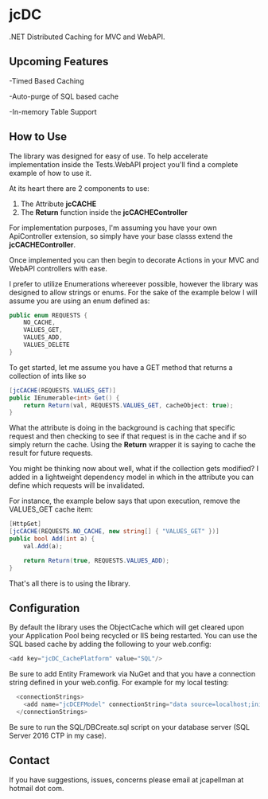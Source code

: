 # jcDC
.NET Distributed Caching for MVC and WebAPI.

<h2>Upcoming Features</h2>
-Timed Based Caching

-Auto-purge of SQL based cache

-In-memory Table Support

<h2>How to Use</h2>
The library was designed for easy of use.  To help accelerate implementation inside the Tests.WebAPI project you'll find a complete example of how to use it.

At its heart there are 2 components to use:

1. The Attribute <b>jcCACHE</b>
2. The <b>Return</b> function inside the <b>jcCACHEController</b>

For implementation purposes, I'm assuming you have your own ApiController extension, so simply have your base classs extend the <b>jcCACHEController</b>.

Once implemented you can then begin to decorate Actions in your MVC and WebAPI controllers with ease.

I prefer to utilize Enumerations whereever possible, however the library was designed to allow strings or enums.  For the sake of the example below I will assume you are using an enum defined as:

```csharp
public enum REQUESTS {
    NO_CACHE,
    VALUES_GET,
    VALUES_ADD,
    VALUES_DELETE
}
```

To get started, let me assume you have a GET method that returns a collection of ints like so
```csharp
[jcCACHE(REQUESTS.VALUES_GET)]
public IEnumerable<int> Get() {
    return Return(val, REQUESTS.VALUES_GET, cacheObject: true);
}
```

What the attribute is doing in the background is caching that specific request and then checking to see if that request is in the cache and if so simply return the cache.  Using the <b>Return</b> wrapper it is saying to cache the result for future requests.

You might be thinking now about well, what if the collection gets modified?  I added in a lightweight dependency model in which in the attribute you can define which requests will be invalidated.

For instance, the example below says that upon execution, remove the VALUES_GET cache item:

```csharp
[HttpGet]
[jcCACHE(REQUESTS.NO_CACHE, new string[] { "VALUES_GET" })]
public bool Add(int a) {
    val.Add(a);

    return Return(true, REQUESTS.VALUES_ADD);
}
```

That's all there is to using the library.

<h2>Configuration</h2>
By default the library uses the ObjectCache which will get cleared upon your Application Pool being recycled or IIS being restarted.  You can use the SQL based cache by adding the following to your web.config:

```csharp
<add key="jcDC_CachePlatform" value="SQL"/>
```

Be sure to add Entity Framework via NuGet and that you have a connection string defined in your web.config.  For example for my local testing:

```csharp
  <connectionStrings>
    <add name="jcDCEFModel" connectionString="data source=localhost;initial catalog=jcDC;persist security info=True;user id=jcdcsa;password=jcdcsa;MultipleActiveResultSets=True;App=EntityFramework" providerName="System.Data.SqlClient" />
  </connectionStrings>
```

Be sure to run the SQL/DBCreate.sql script on your database server (SQL Server 2016 CTP in my case).

<h2>Contact</h2>
If you have suggestions, issues, concerns please email at jcapellman at hotmail dot com.
